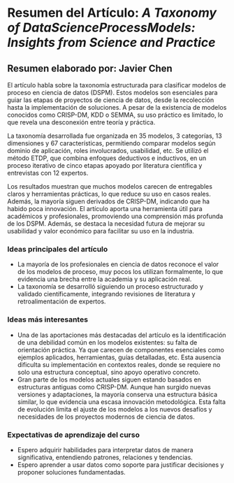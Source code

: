 # Resumen del Artículo: *A Taxonomy of DataScienceProcessModels: Insights from Science and Practice*

## Resumen elaborado por: Javier Chen

El artículo habla sobre la taxonomía estructurada para clasificar modelos de proceso en ciencia de datos (DSPM). Estos modelos son esenciales para guiar las etapas de proyectos de ciencia de datos, desde la recolección hasta la implementación de soluciones. A pesar de la existencia de modelos conocidos como CRISP-DM, KDD o SEMMA, su uso práctico es limitado, lo que revela una desconexión entre teoría y práctica.

La taxonomía desarrollada fue organizada en 35 modelos, 3 categorías, 13 dimensiones y 67 características, permitiendo comparar modelos según dominio de aplicación, roles involucrados, usabilidad, etc. Se utilizó el método ETDP, que combina enfoques deductivos e inductivos, en un proceso iterativo de cinco etapas apoyado por literatura científica y entrevistas con 12 expertos.

Los resultados muestran que muchos modelos carecen de entregables claros y herramientas prácticas, lo que reduce su uso en casos reales. Además, la mayoría siguen derivados de CRISP-DM, indicando que ha habido poca innovación. El artículo aporta una herramienta útil para académicos y profesionales, promoviendo una comprensión más profunda de los DSPM. Además, se destaca la necesidad futura de mejorar su usabilidad y valor económico para facilitar su uso en la industria.

### Ideas principales del artículo

- La mayoría de los profesionales en ciencia de datos reconoce el valor de los modelos de proceso, muy pocos los utilizan formalmente, lo que evidencia una brecha entre la academia y su aplicación real.
- La taxonomía se desarrolló siguiendo un proceso estructurado y validado científicamente, integrando revisiones de literatura y retroalimentación de expertos.

### Ideas más interesantes

- Una de las aportaciones más destacadas del artículo es la identificación de una debilidad común en los modelos existentes: su falta de orientación práctica. Ya que carecen de componentes esenciales como ejemplos aplicados, herramientas, guías detalladas, etc. Esta ausencia dificulta su implementación en contextos reales, donde se requiere no solo una estructura conceptual, sino apoyo operativo concreto.
- Gran parte de los modelos actuales siguen estando basados en estructuras antiguas como CRISP-DM. Aunque han surgido nuevas versiones y adaptaciones, la mayoría conserva una estructura básica similar, lo que evidencia una escasa innovación metodológica. Esta falta de evolución limita el ajuste de los modelos a los nuevos desafíos y necesidades de los proyectos modernos de ciencia de datos.

### Expectativas de aprendizaje del curso

- Espero adquirir habilidades para interpretar datos de manera significativa, entendiendo patrones, relaciones y tendencias.
- Espero aprender a usar datos como soporte para justificar decisiones y proponer soluciones fundamentadas.
